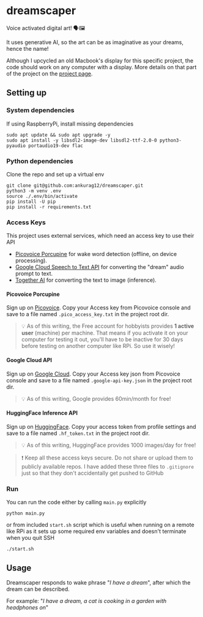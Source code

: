 # dreamscaper

Voice activated digital art! 🗣🖼️️

It uses generative AI, so the art can be as imaginative as your dreams, hence the name!

Although I upcycled an old Macbook's display for this specific project, the code should work on any computer with a
display. More details on that part of the project on the [project page](https://ankurag12.github.io/dreamscaper/).

## Setting up

### System dependencies

If using RaspberryPi, install missing dependencies

```
sudo apt update && sudo apt upgrade -y
sudo apt install -y libsdl2-image-dev libsdl2-ttf-2.0-0 python3-pyaudio portaudio19-dev flac
```

### Python dependencies

Clone the repo and set up a virtual env

```commandline
git clone git@github.com:ankurag12/dreamscaper.git
python3 -m venv .env
source ./.env/bin/activate
pip install -U pip
pip install -r requirements.txt
```

### Access Keys

This project uses external services, which need an access key to use their API

- [Picovoice Porcupine](https://picovoice.ai/platform/porcupine/) for wake word detection (offline, on device
  processing).
- [Google Cloud Speech to Text API](https://cloud.google.com/speech-to-text/docs) for converting the "dream" audio
  prompt to text.
- [Together AI](https://docs.together.ai/docs/introduction) for converting the text to image (inference).

#### Picovoice Porcupine

Sign up on [Picovoice](https://console.picovoice.ai/signup). Copy your Access key from Picovoice console and save to a
file
named `.pico_access_key.txt` in the project root dir.

> 💡 As of this writing, the Free account for hobbyists provides
> **1 active user** (machine) per machine. That means if you activate it on your computer for testing it out, you'll
> have to be inactive for 30 days before testing on another computer like RPi. So use it wisely!

#### Google Cloud API

Sign up on [Google Cloud](https://cloud.google.com). Copy your Access key json from Picovoice console and save to a file
named `.google-api-key.json` in the project root dir.
> 💡 As of this writing, Google provides 60min/month for free!

#### HuggingFace Inference API

Sign up on [HuggingFace](https://huggingface.co/join). Copy your access token from profile settings and save to a file
named `.hf_token.txt` in the project root dir.
> 💡 As of this writing, HuggingFace provides 1000 images/day for free!

> ❗ Keep all these access keys secure. Do not share or upload them to publicly available repos. I have added these three
> files to `.gitignore` just so that they don't accidentally get pushed to GitHub

### Run

You can run the code either by calling `main.py` explicitly

```commandline
python main.py
```

or from included `start.sh` script which is useful when running on a remote like RPi as it sets up some
required env
variables and doesn't terminate when you quit SSH

```commandline
./start.sh
```

## Usage

Dreamscaper responds to wake phrase "_I have a dream_", after which the dream can be described.

For example: "_I have a dream, a cat is cooking in a garden with headphones on_"

